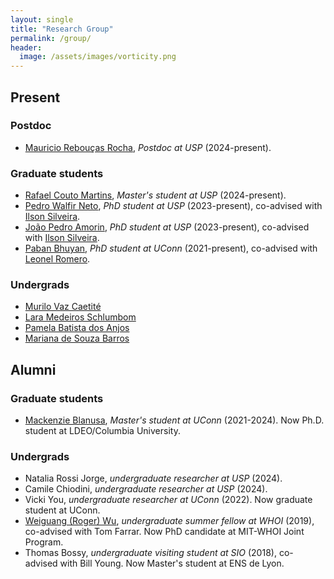 ```yaml
---
layout: single
title: "Research Group"
permalink: /group/
header:
  image: /assets/images/vorticity.png
---
```



## Present

### Postdoc
- [Mauricio Rebouças Rocha](), *Postdoc at USP* (2024-present).


### Graduate students
- [Rafael Couto Martins](), *Master's student at USP* (2024-present).
- [Pedro Walfir Neto](), *PhD student at USP* (2023-present), co-advised with [Ilson Silveira]().
- [João Pedro Amorin](), *PhD student at USP* (2023-present), co-advised with [Ilson Silveira]().
- [Paban Bhuyan](https://in.linkedin.com/in/paban-bhuyan-71610768), *PhD student at UConn* (2021-present), co-advised with [Leonel Romero](https://leonelromero.com).

### Undergrads

- [Murilo Vaz Caetité]()
- [Lara Medeiros Schlumbom]()
- [Pamela Batista dos Anjos]()
- [Mariana de Souza Barros]()

## Alumni

### Graduate students
- [Mackenzie Blanusa](https://twitter.com/MackinMocean), *Master's student at UConn* (2021-2024). Now Ph.D. student at LDEO/Columbia University.

### Undergrads

- Natalia Rossi Jorge, *undergraduate researcher at USP* (2024). 
- Camile Chiodini, *undergraduate researcher at USP* (2024). 
- Vicki You, *undergraduate researcher at UConn* (2022). Now graduate student at UConn.
- [Weiguang (Roger) Wu](https://scholar.google.com/citations?user=ueZLmgwAAAAJ&hl=en), *undergraduate summer fellow at WHOI* (2019), co-advised with Tom Farrar. Now PhD candidate at MIT-WHOI Joint Program.
- Thomas Bossy, *undergraduate visiting student at SIO* (2018), co-advised with Bill Young. Now Master's student  at ENS de Lyon.
